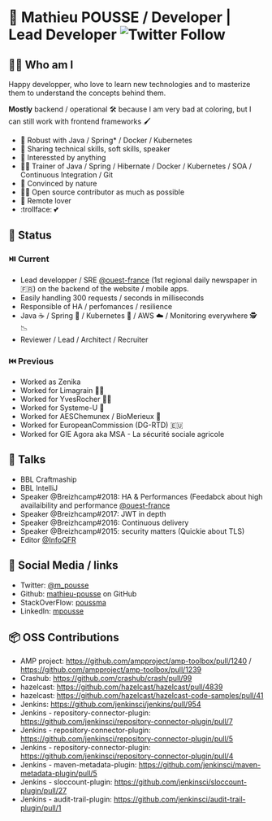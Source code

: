 # 👷‍ Mathieu POUSSE / Developer | Lead Developer ![Twitter Follow](https://img.shields.io/twitter/follow/m_pousse?label=Follow%20me%20on%20Twitter&style=social)

## 👱‍♂️ Who am I

Happy developper, who love to learn new technologies and to masterize them to understand the concepts behind them.

**Mostly** backend / operational 🛠️ because I am very bad at coloring, but I can still work with frontend frameworks 🖌️

* 💪 Robust with Java / Spring* / Docker / Kubernetes
* 📢 Sharing technical skills, soft skills, speaker
* 🔭 Interessted by anything
* 👨‍🏫 Trainer of Java / Spring / Hibernate / Docker / Kubernetes / SOA / Continuous Integration / Git
* 💚 Convinced by nature
* 🙋‍♂️ Open source contributor as much as possible
* 🏡 Remote lover
* :trollface: 💕

## 📍 Status

### ⏯️ Current

* Lead developper / SRE [@ouest-france](https://www.ouest-france.fr/) (1st regional daily newspaper in 🇫🇷) on the backend of the website / mobile apps.
* Easily handling 300 requests / seconds in milliseconds
* Responsible of HA / perfomances / resilience
* Java ☕ / Spring 🥬 / Kubernetes 🐋 / AWS ☁️ / Monitoring everywhere 🕵️ 📉
* Reviewer / Lead / Architect / Recruiter 

### ⏮️ Previous

* Worked as Zenika
* Worked for Limagrain 🧑‍🌾
* Worked for YvesRocher 💄🌱
* Worked for Systeme-U 🛒
* Worked for AESChemunex / BioMerieux 🔬
* Worked for EuropeanCommission (DG-RTD) 🇪🇺
* Worked for GIE Agora aka MSA - La sécurité sociale agricole
        
## 📢 Talks

* BBL Craftmaship
* BBL IntelliJ
* Speaker @Breizhcamp#2018: HA & Performances (Feedabck about high availaibility and performance [@ouest-france](https://www.ouest-france.fr/)
* Speaker @Breizhcamp#2017: JWT in depth
* Speaker @Breizhcamp#2016: Continuous delivery
* Speaker @Breizhcamp#2015: security matters (Quickie about TLS)
* Editor [@InfoQFR](https://www.infoq.com/fr/profile/Mathieu-Pousse/)

## 🤝 Social Media / links

* Twitter: [@m_pousse](https://twitter.com/m_pousse)
* Github: [mathieu-pousse](https://github.com/mathieu-pousse) on GitHub
* StackOverFlow: [poussma](https://stackoverflow.com/users/1517816/poussma)
* LinkedIn: [mpousse](https://www.linkedin.com/in/mpousse/)

## 📦 OSS Contributions

* AMP project: https://github.com/ampproject/amp-toolbox/pull/1240 / https://github.com/ampproject/amp-toolbox/pull/1239
* Crashub: https://github.com/crashub/crash/pull/99
* hazelcast: https://github.com/hazelcast/hazelcast/pull/4839
* hazelcast: https://github.com/hazelcast/hazelcast-code-samples/pull/41
* Jenkins: https://github.com/jenkinsci/jenkins/pull/954
* Jenkins - repository-connector-plugin: https://github.com/jenkinsci/repository-connector-plugin/pull/7
* Jenkins - repository-connector-plugin: https://github.com/jenkinsci/repository-connector-plugin/pull/5
* Jenkins - repository-connector-plugin: https://github.com/jenkinsci/repository-connector-plugin/pull/4
* Jenkins - maven-metadata-plugin: https://github.com/jenkinsci/maven-metadata-plugin/pull/5
* Jenkins - sloccount-plugin: https://github.com/jenkinsci/sloccount-plugin/pull/27
* Jenkins - audit-trail-plugin: https://github.com/jenkinsci/audit-trail-plugin/pull/1
